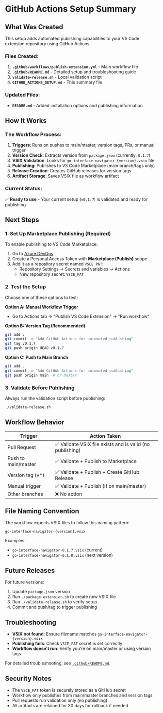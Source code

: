 # GitHub Actions Setup Summary

## What Was Created

This setup adds automated publishing capabilities to your VS Code extension repository using GitHub Actions.

### Files Created:

1. **`.github/workflows/publish-extension.yml`** - Main workflow file
2. **`.github/README.md`** - Detailed setup and troubleshooting guide  
3. **`validate-release.sh`** - Local validation script
4. **`GITHUB_ACTIONS_SETUP.md`** - This summary file

### Updated Files:

- **`README.md`** - Added installation options and publishing information

## How It Works

### The Workflow Process:

1. **Triggers**: Runs on pushes to main/master, version tags, PRs, or manual trigger
2. **Version Check**: Extracts version from `package.json` (currently: `0.1.7`)
3. **VSIX Validation**: Looks for `go-interface-navigator-{version}.vsix` file
4. **Publishing**: Publishes to VS Code Marketplace (main branch/tags only)
5. **Release Creation**: Creates GitHub releases for version tags
6. **Artifact Storage**: Saves VSIX file as workflow artifact

### Current Status:

✅ **Ready to use** - Your current setup (`v0.1.7`) is validated and ready for publishing

## Next Steps

### 1. Set Up Marketplace Publishing (Required)

To enable publishing to VS Code Marketplace:

1. Go to [Azure DevOps](https://dev.azure.com)
2. Create a Personal Access Token with **Marketplace (Publish)** scope
3. Add it as a repository secret named `VSCE_PAT`:
   - Repository Settings → Secrets and variables → Actions
   - New repository secret: `VSCE_PAT`

### 2. Test the Setup

Choose one of these options to test:

**Option A: Manual Workflow Trigger**
- Go to Actions tab → "Publish VS Code Extension" → "Run workflow"

**Option B: Version Tag (Recommended)**
```bash
git add .
git commit -m "Add GitHub Actions for automated publishing"
git tag v0.1.7
git push origin HEAD v0.1.7
```

**Option C: Push to Main Branch**
```bash
git add .
git commit -m "Add GitHub Actions for automated publishing"
git push origin main  # or master
```

### 3. Validate Before Publishing

Always run the validation script before publishing:
```bash
./validate-release.sh
```

## Workflow Behavior

| Trigger | Action Taken |
|---------|-------------|
| Pull Request | ✅ Validate VSIX file exists and is valid (no publishing) |
| Push to main/master | ✅ Validate + Publish to Marketplace |
| Version tag (v*) | ✅ Validate + Publish + Create GitHub Release |
| Manual trigger | ✅ Validate + Publish (if on main/master) |
| Other branches | ❌ No action |

## File Naming Convention

The workflow expects VSIX files to follow this naming pattern:
```
go-interface-navigator-{version}.vsix
```

Examples:
- `go-interface-navigator-0.1.7.vsix` (current)
- `go-interface-navigator-0.1.8.vsix` (next version)

## Future Releases

For future versions:

1. Update `package.json` version
2. Run `./package-extension.sh` to create new VSIX file
3. Run `./validate-release.sh` to verify setup
4. Commit and push/tag to trigger publishing

## Troubleshooting

- **VSIX not found**: Ensure filename matches `go-interface-navigator-{version}.vsix`
- **Publishing fails**: Check `VSCE_PAT` secret is set correctly
- **Workflow doesn't run**: Verify you're on main/master or using version tags

For detailed troubleshooting, see [`.github/README.md`](.github/README.md).

## Security Notes

- The `VSCE_PAT` token is securely stored as a GitHub secret
- Workflow only publishes from main/master branches and version tags
- Pull requests run validation only (no publishing)
- All artifacts are retained for 30 days for rollback if needed
